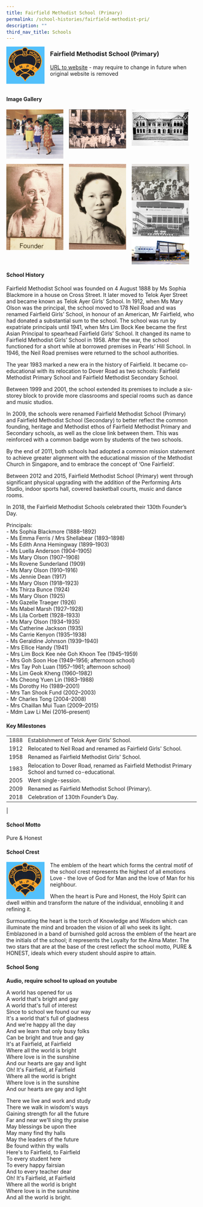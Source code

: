 ```yaml
---
title: Fairfield Methodist School (Primary)
permalink: /school-histories/fairfield-methodist-pri/
description: ""
third_nav_title: Schools
---
```

<img src="/images/fairfieldmethodistpri1.png" style="width:20%;margin-right:15px;" align = "left">

### **Fairfield Methodist School (Primary)**
[URL to website](https://fmsp.moe.edu.sg/) - may require to change in future when original website is removed

<br clear="left">

#### **Image Gallery**

<p><a href="/images/fairfieldmethodistpri2.jpg">  
<img src="/images/fairfieldmethodistpri2.jpg" style="width:30%;margin-right:15px;" align = "left">
</a></p>

<p><a href="/images/fairfieldmethodistpri3.jpg">  
<img src="/images/fairfieldmethodistpri3.jpg" style="width:30%;margin-right:15px;" align = "left">
</a></p>

<p><a href="/images/fairfieldmethodistpri4.jpg">  
<img src="/images/fairfieldmethodistpri4.jpg" style="width:30%;margin-right:15px;" align = "left">
</a></p>

<br clear="left">

<p><a href="/images/fairfieldmethodistpri5.jpg">  
<img src="/images/fairfieldmethodistpri5.jpg" style="width:30%;margin-right:15px;" align = "left">
</a></p>

<p><a href="/images/fairfieldmethodistpri6.jpg">  
<img src="/images/fairfieldmethodistpri6.jpg" style="width:30%;margin-right:15px;" align = "left">
</a></p>

<p><a href="/images/fairfieldmethodistpri7.jpg">  
<img src="/images/fairfieldmethodistpri7.jpg" style="width:30%;margin-right:15px;" align = "left">
</a></p>

<p><a href="/images/fairfieldmethodistpri8.jpg">  
<img src="/images/fairfieldmethodistpri8.jpg" style="width:30%;margin-right:15px;" align = "left">
</a></p>

<p><a href="/images/fairfieldmethodistpri9.jpg">  
<img src="/images/fairfieldmethodistpri9.jpg" style="width:30%;margin-right:15px;" align = "left">
</a></p>

<br clear="left">

#### **School History**
Fairfield Methodist School was founded on 4 August 1888 by Ms Sophia Blackmore in a house on Cross Street. It later moved to Telok Ayer Street and became known as Telok Ayer Girls’ School. In 1912, when Ms Mary Olson was the principal, the school moved to 178 Neil Road and was renamed Fairfield Girls’ School, in honour of an American, Mr Fairfield, who had donated a substantial sum to the school. The school was run by expatriate principals until 1941, when Mrs Lim Bock Kee became the first Asian Principal to spearhead Fairfield Girls’ School. It changed its name to Fairfield Methodist Girls’ School in 1958. After the war, the school functioned for a short while at borrowed premises in Pearls’ Hill School. In 1946, the Neil Road premises were returned to the school authorities.

The year 1983 marked a new era in the history of Fairfield. It became co-educational with its relocation to Dover Road as two schools: Fairfield Methodist Primary School and Fairfield Methodist Secondary School.

Between 1999 and 2001, the school extended its premises to include a six-storey block to provide more classrooms and special rooms such as dance and music studios.

In 2009, the schools were renamed Fairfield Methodist School (Primary) and Fairfield Methodist School (Secondary) to better reflect the common founding, heritage and Methodist ethos of Fairfield Methodist Primary and Secondary schools, as well as the close link between them. This was reinforced with a common badge worn by students of the two schools.

By the end of 2011, both schools had adopted a common mission statement to achieve greater alignment with the educational mission of the Methodist Church in Singapore, and to embrace the concept of ‘One Fairfield’.

Between 2012 and 2015, Fairfield Methodist School (Primary) went through significant physical upgrading with the addition of the Performing Arts Studio, indoor sports hall, covered basketball courts, music and dance rooms.

In 2018, the Fairfield Methodist Schools celebrated their 130th Founder’s Day.

Principals:<br>
\- Ms Sophia Blackmore (1888–1892)<br>
\- Ms Emma Ferris / Mrs Shellabear (1893–1898)<br>
\- Ms Edith Anna Hemingway (1899–1903)<br>
\- Ms Luella Anderson (1904–1905)<br>
\- Ms Mary Olson (1907–1908)<br>
\- Ms Rovene Sunderland (1909)<br>
\- Ms Mary Olson (1910–1916)<br>
\- Ms Jennie Dean (1917)<br>
\- Ms Mary Olson (1918–1923)<br>
\- Ms Thirza Bunce (1924)<br>
\- Ms Mary Olson (1925)<br>
\- Ms Gazelle Traeger (1926)<br>
\- Ms Mabel Marsh (1927–1928)<br>
\- Ms Lila Corbett (1928–1933)<br>
\- Ms Mary Olson (1934–1935)<br>
\- Ms Catherine Jackson (1935)<br>
\- Ms Carrie Kenyon (1935–1938)<br>
\- Ms Geraldine Johnson (1939–1940)<br>
\- Mrs Ellice Handy (1941)<br>
\- Mrs Lim Bock Kee née Goh Khoon Tee (1945–1959)<br>
\- Mrs Goh Soon Hoe (1949–1956; afternoon school)<br>
\- Mrs Tay Poh Luan (1957–1961; afternoon school)<br>
\- Ms Lim Geok Kheng (1960–1982)<br>
\- Ms Cheong Yuen Lin (1983–1988)<br>
\- Ms Dorothy Ho (1989–2001)<br>
\- Mrs Tan Shook Fund (2002–2003)<br>
\- Mr Charles Tong (2004–2008)<br>
\- Mrs Chaillan Mui Tuan (2009–2015)<br>
\- Mdm Law Li Mei (2016–present)

#### **Key Milestones**

|  |  |
|:---:|---|
| 1888 | Establishment of Telok Ayer Girls’ School. |
| 1912 | Relocated to Neil Road and renamed as Fairfield Girls' School. |
| 1958 | Renamed as Fairfield Methodist Girls' School. |
| 1983 | Relocation to Dover Road, renamed as Fairfield Methodist Primary School and turned co-educational. |
| 2005 | Went single-session. |
| 2009 | Renamed as Fairfield Methodist School (Primary). |
| 2018 | Celebration of 130th Founder’s Day. |
|

#### **School Motto**
Pure & Honest

#### **School Crest**
<img src="/images/fairfieldmethodistpri1.png" style="width:20%;margin-right:15px;" align = "left">

The emblem of the heart which forms the central motif of the school crest represents the highest of all emotions Love - the love of God for Man and the love of Man for his neighbour.

When the heart is Pure and Honest, the Holy Spirit can dwell within and transform the nature of the individual, ennobling it and refining it.

Surmounting the heart is the torch of Knowledge and Wisdom which can illuminate the mind and broaden the vision of all who seek its light. Emblazoned in a band of burnished gold across the emblem of the heart are the initials of the school; it represents the Loyalty for the Alma Mater. The two stars that are at the base of the crest reflect the school motto, PURE & HONEST, ideals which every student should aspire to attain.

#### **School Song**
**Audio, require school to upload on youtube**

A world has opened for us<br>
A world that's bright and gay<br>
A world that's full of interest<br>
Since to school we found our way<br>
It's a world that's full of gladness<br>
And we're happy all the day<br>
And we learn that only busy folks<br>
Can be bright and true and gay<br>
It's at Fairfield, at Fairfield<br>
Where all the world is bright<br>
Where love is in the sunshine<br>
And our hearts are gay and light<br>
Oh! It's Fairfield, at Fairfield<br>
Where all the world is bright<br>
Where love is in the sunshine<br>
And our hearts are gay and light

There we live and work and study<br>
There we walk in wisdom's ways<br>
Gaining strength for all the future<br>
Far and near we'll sing thy praise<br>
May blessings be upon thee<br>
May many find thy halls<br>
May the leaders of the future<br>
Be found within thy walls<br>
Here's to Fairfield, to Fairfield<br>
To every student here<br>
To every happy fairsian<br>
And to every teacher dear<br>
Oh! It's Fairfield, at Fairfield<br>
Where all the world is bright<br>
Where love is in the sunshine<br>
And all the world is bright.